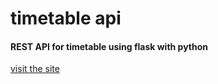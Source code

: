 # timetable api

#### REST API for timetable using flask with python

[visit the site](https://mirmo.ddns.net)
